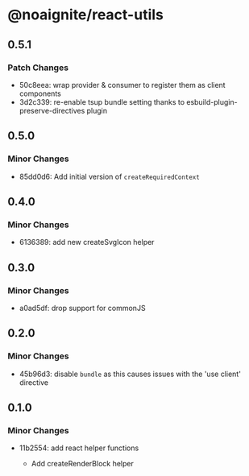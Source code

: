 # @noaignite/react-utils

## 0.5.1

### Patch Changes

- 50c8eea: wrap provider & consumer to register them as client components
- 3d2c339: re-enable tsup bundle setting thanks to esbuild-plugin-preserve-directives plugin

## 0.5.0

### Minor Changes

- 85dd0d6: Add initial version of `createRequiredContext`

## 0.4.0

### Minor Changes

- 6136389: add new createSvgIcon helper

## 0.3.0

### Minor Changes

- a0ad5df: drop support for commonJS

## 0.2.0

### Minor Changes

- 45b96d3: disable `bundle` as this causes issues with the 'use client' directive

## 0.1.0

### Minor Changes

- 11b2554: add react helper functions

  - Add createRenderBlock helper
